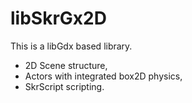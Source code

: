 # libSkrGx2D
 This is a libGdx based library. 
  + 2D Scene structure,
  + Actors with integrated box2D physics,
  + SkrScript scripting.
 
